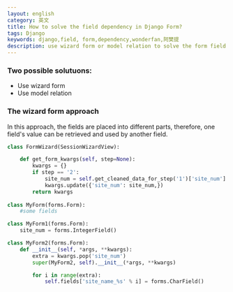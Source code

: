 ```yaml
---
layout: english
category: 英文
title: How to solve the field dependency in Django Form?
tags: Django
keywords: django,field, form,dependency,wonderfan,阿樊提
description: use wizard form or model relation to solve the form field dependency
---
```


### Two possible solutuons:

- Use wizard form
- Use model relation

### The wizard form approach

In this approach, the fields are placed into different parts, therefore, one field's value can be retrieved and used by another field. 

```python
class FormWizard(SessionWizardView):

    def get_form_kwargs(self, step=None):
        kwargs = {}
        if step == '2':
            site_num = self.get_cleaned_data_for_step('1')['site_num']
            kwargs.update({'site_num': site_num,})
        return kwargs 
        
class MyForm(forms.Form):
    #some fields

class MyForm1(forms.Form):
    site_num = forms.IntegerField()

class MyForm2(forms.Form):
    def __init__(self, *args, **kwargs):
        extra = kwargs.pop('site_num')
        super(MyForm2, self).__init__(*args, **kwargs)

        for i in range(extra):
            self.fields['site_name_%s' % i] = forms.CharField()        
```
